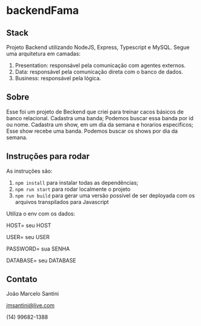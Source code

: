 # backendFama

## Stack

Projeto Backend utilizando NodeJS, Express, Typescript e MySQL. 
Segue uma arquitetura em camadas:
1. Presentation: responsável pela comunicação com agentes externos.
2. Data: responsável pela comunicação direta com o banco de dados.
3. Business: responsável pela lógica.

## Sobre

Esse foi um projeto de Beckend que criei para treinar cacos básicos de banco relacional.
Cadastra uma banda; Podemos buscar essa banda por id ou nome.
Cadastra um show, em um dia da semana e horarios especificos; Esse show recebe uma banda. Podemos buscar os shows por dia da semana.

## Instruções para rodar

As instruções são:
1. `npm install` para instalar todas as dependências;
1. `npm run start` para rodar localmente o projeto
1. `npm run build` para gerar uma versão possível de ser deployada com os arquivos transpilados para Javascript

Utiliza o env com os dados:

HOST= seu HOST

USER= seu USER

PASSWORD= sua SENHA

DATABASE= seu DATABASE

## Contato

João Marcelo Santini

jmsantini@live.com

(14) 99682-1388
